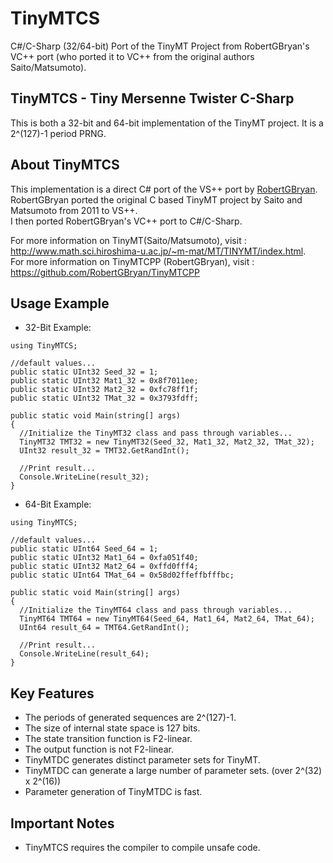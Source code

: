 # TinyMTCS
C#/C-Sharp (32/64-bit) Port of the TinyMT Project from RobertGBryan's VC++ port (who ported it to VC++ from the original authors Saito/Matsumoto).

## TinyMTCS - Tiny Mersenne Twister C-Sharp
This is both a 32-bit and 64-bit implementation of the TinyMT project. It is a 2^(127)-1 period PRNG.

## About TinyMTCS
This implementation is a direct C# port of the VS++ port by <a href="https://github.com/RobertGBryan">RobertGBryan</a>. <br>
RobertGBryan ported the original C based TinyMT project by Saito and Matsumoto from 2011 to VS++. <br>
I then ported RobertGBryan's VC++ port to C#/C-Sharp. <br>

For more information on TinyMT(Saito/Matsumoto), visit : <br>
<a  href="http://www.math.sci.hiroshima-u.ac.jp/~m-mat/MT/TINYMT/index.html">http://www.math.sci.hiroshima-u.ac.jp/~m-mat/MT/TINYMT/index.html</a>. <br>
For more information on TinyMTCPP (RobertGBryan), visit : <br>
<a href="https://github.com/RobertGBryan/TinyMTCPP"> https://github.com/RobertGBryan/TinyMTCPP</a> <br>

## Usage Example
- 32-Bit Example:
```
using TinyMTCS;

//default values...
public static UInt32 Seed_32 = 1;
public static UInt32 Mat1_32 = 0x8f7011ee;
public static UInt32 Mat2_32 = 0xfc78ff1f;
public static UInt32 TMat_32 = 0x3793fdff;

public static void Main(string[] args)
{  
  //Initialize the TinyMT32 class and pass through variables...
  TinyMT32 TMT32 = new TinyMT32(Seed_32, Mat1_32, Mat2_32, TMat_32);
  UInt32 result_32 = TMT32.GetRandInt();
  
  //Print result...
  Console.WriteLine(result_32);
}
```
- 64-Bit Example:
```
using TinyMTCS;

//default values...
public static UInt64 Seed_64 = 1;
public static UInt32 Mat1_64 = 0xfa051f40;
public static UInt32 Mat2_64 = 0xffd0fff4;
public static UInt64 TMat_64 = 0x58d02ffeffbfffbc;

public static void Main(string[] args)
{  
  //Initialize the TinyMT64 class and pass through variables...
  TinyMT64 TMT64 = new TinyMT64(Seed_64, Mat1_64, Mat2_64, TMat_64);
  UInt64 result_64 = TMT64.GetRandInt();
  
  //Print result...
  Console.WriteLine(result_64);
}
```

## Key Features
- The periods of generated sequences are 2^(127)-1.
- The size of internal state space is 127 bits.
- The state transition function is F2-linear.
- The output function is not F2-linear.
- TinyMTDC generates distinct parameter sets for TinyMT.
- TinyMTDC can generate a large number of parameter sets. (over 2^(32) x 2^(16))
- Parameter generation of TinyMTDC is fast.

## Important Notes
- TinyMTCS requires the compiler to compile unsafe code.
